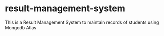 # result-management-system
This is a Result Management System to maintain records of students using Mongodb Atlas

